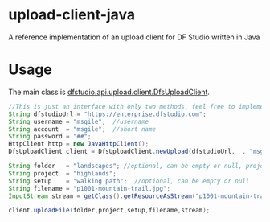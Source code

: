# upload-client-java
A reference implementation of an upload client for DF Studio written in Java

# Usage
The main class is [dfstudio.api.upload.client.DfsUploadClient](src/main/java/dfstudio/api/upload/client/DfsUploadClient.java). 

```Java
//This is just an interface with only two methods, feel free to implement your own
String dfstudioUrl = "https://enterprise.dfstudio.com";
String username = "msgile";  //username
String account  = "msgile";  //short name
String password = "##";      
HttpClient http = new JavaHttpClient();
DfsUploadClient client = DfsUploadClient.newUpload(dfstudioUrl,  , "msgile", "##password##");

String folder   = "landscapes"; //optional, can be empty or null, project will be in root folder
String project  = "highlands";
String setup    = "walking path";  //optional, can be empty or null
String filename = "p1001-mountain-trail.jpg";
InputStream stream = getClass().getResourceAsStream("p1001-mountain-trail.jpg");

client.uploadFile(folder,project,setup,filename,stream);
```
